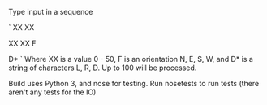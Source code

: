 Type input in a sequence

`
XX XX

XX XX F

D*
`
Where XX is a value 0 - 50, F is an orientation N, E, S, W, and D* is a
string of characters L, R, D. Up to 100 will be processed.

Build uses Python 3, and nose for testing. Run nosetests to run tests
(there aren't any tests for the IO)
